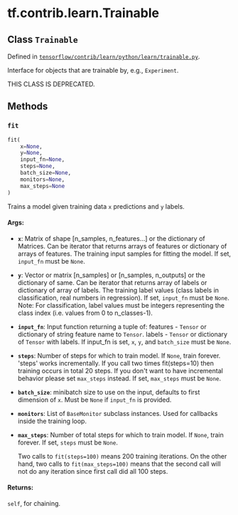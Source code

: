 <div itemscope itemtype="http://developers.google.com/ReferenceObject">
<meta itemprop="name" content="tf.contrib.learn.Trainable" />
<meta itemprop="path" content="Stable" />
<meta itemprop="property" content="fit"/>
</div>

# tf.contrib.learn.Trainable

## Class `Trainable`





Defined in [`tensorflow/contrib/learn/python/learn/trainable.py`](https://www.tensorflow.org/code/tensorflow/contrib/learn/python/learn/trainable.py).

Interface for objects that are trainable by, e.g., `Experiment`.

THIS CLASS IS DEPRECATED.

## Methods

<h3 id="fit"><code>fit</code></h3>

``` python
fit(
    x=None,
    y=None,
    input_fn=None,
    steps=None,
    batch_size=None,
    monitors=None,
    max_steps=None
)
```

Trains a model given training data `x` predictions and `y` labels.

#### Args:

* <b>`x`</b>: Matrix of shape [n_samples, n_features...] or the dictionary of
    Matrices.
     Can be iterator that returns arrays of features or dictionary of arrays
       of features.
     The training input samples for fitting the model. If set, `input_fn`
       must be `None`.
* <b>`y`</b>: Vector or matrix [n_samples] or [n_samples, n_outputs] or the
    dictionary of same.
     Can be iterator that returns array of labels or dictionary of array of
       labels.
     The training label values (class labels in classification, real numbers
       in regression).
     If set, `input_fn` must be `None`. Note: For classification, label
       values must
     be integers representing the class index (i.e. values from 0 to
     n_classes-1).
* <b>`input_fn`</b>: Input function returning a tuple of:
      features - `Tensor` or dictionary of string feature name to `Tensor`.
      labels - `Tensor` or dictionary of `Tensor` with labels.
    If input_fn is set, `x`, `y`, and `batch_size` must be `None`.
* <b>`steps`</b>: Number of steps for which to train model. If `None`, train forever.
    'steps' works incrementally. If you call two times fit(steps=10) then
    training occurs in total 20 steps. If you don't want to have incremental
    behavior please set `max_steps` instead. If set, `max_steps` must be
    `None`.
* <b>`batch_size`</b>: minibatch size to use on the input, defaults to first
    dimension of `x`. Must be `None` if `input_fn` is provided.
* <b>`monitors`</b>: List of `BaseMonitor` subclass instances. Used for callbacks
    inside the training loop.
* <b>`max_steps`</b>: Number of total steps for which to train model. If `None`,
    train forever. If set, `steps` must be `None`.

    Two calls to `fit(steps=100)` means 200 training
    iterations. On the other hand, two calls to `fit(max_steps=100)` means
    that the second call will not do any iteration since first call did
    all 100 steps.


#### Returns:

`self`, for chaining.



